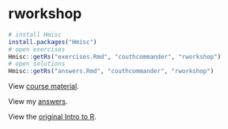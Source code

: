 # rworkshop

```r
# install Hmisc
install.packages("Hmisc")
# open exercises
Hmisc::getRs("exercises.Rmd", "couthcommander", "rworkshop")
# open solutions
Hmisc::getRs("answers.Rmd", "couthcommander", "rworkshop")
```

View [course material](https://couthcommander.github.io/rworkshop/workshop.html).

View my [answers](https://couthcommander.github.io/rworkshop/answers.nb.html).

View the [original Intro to R](https://couthcommander.github.io/rworkshop/intro.html).